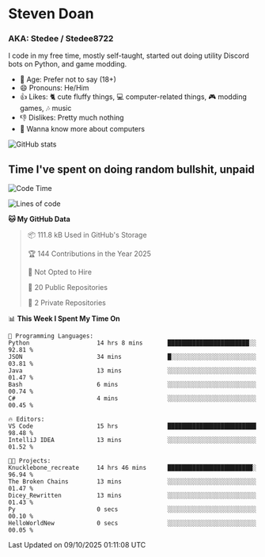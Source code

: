 # Steven Doan
### AKA: Stedee / Stedee8722
I code in my free time, mostly self-taught, started out doing utility Discord bots on Python, and game modding.

- 🤔 Age: Prefer not to say (18+)
- 😄 Pronouns: He/Him
- 👍 Likes: 🐈 cute fluffy things, 💻 computer-related things, 🎮 modding games, 🎶 music
- 👎 Dislikes: Pretty much nothing
- 🥹 Wanna know more about computers

![GitHub stats](https://github-readme-stats-iota-mocha-40.vercel.app/api?username=Stedee8722&show=prs_merged,prs_merged_percentage&show_icons=true&theme=transparent)

## Time I've spent on doing random bullshit, unpaid
<!--START_SECTION:Time I've spent on doing random bullshit, unpaid-->
![Code Time](http://img.shields.io/badge/Code%20Time-348%20hrs%2055%20mins-blue)

![Lines of code](https://img.shields.io/badge/From%20Hello%20World%20I%27ve%20Written-89.2%20thousand%20lines%20of%20code-blue)

**🐱 My GitHub Data** 

> 📦 111.8 kB Used in GitHub's Storage 
 > 
> 🏆 144 Contributions in the Year 2025
 > 
> 🚫 Not Opted to Hire
 > 
> 📜 20 Public Repositories 
 > 
> 🔑 2 Private Repositories 
 > 
📊 **This Week I Spent My Time On** 

```text
💬 Programming Languages: 
Python                   14 hrs 8 mins       ███████████████████████░░   92.81 % 
JSON                     34 mins             █░░░░░░░░░░░░░░░░░░░░░░░░   03.81 % 
Java                     13 mins             ░░░░░░░░░░░░░░░░░░░░░░░░░   01.47 % 
Bash                     6 mins              ░░░░░░░░░░░░░░░░░░░░░░░░░   00.74 % 
C#                       4 mins              ░░░░░░░░░░░░░░░░░░░░░░░░░   00.45 % 

🔥 Editors: 
VS Code                  15 hrs              █████████████████████████   98.48 % 
IntelliJ IDEA            13 mins             ░░░░░░░░░░░░░░░░░░░░░░░░░   01.52 % 

🐱‍💻 Projects: 
Knucklebone_recreate     14 hrs 46 mins      ████████████████████████░   96.94 % 
The Broken Chains        13 mins             ░░░░░░░░░░░░░░░░░░░░░░░░░   01.47 % 
Dicey_Rewritten          13 mins             ░░░░░░░░░░░░░░░░░░░░░░░░░   01.43 % 
Py                       0 secs              ░░░░░░░░░░░░░░░░░░░░░░░░░   00.10 % 
HelloWorldNew            0 secs              ░░░░░░░░░░░░░░░░░░░░░░░░░   00.05 % 
```


 Last Updated on 09/10/2025 01:11:08 UTC
<!--END_SECTION:Time I've spent on doing random bullshit, unpaid-->
